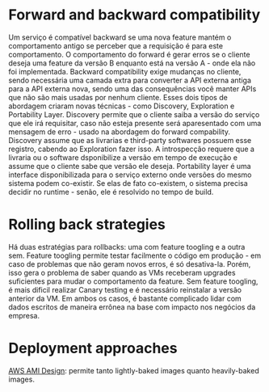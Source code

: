 # Forward and backward compatibility
Um serviço é compatível backward se uma nova feature mantém o comportamento antigo se perceber que a requisição é para este comportamento. O comportamento do forward é gerar erros se o cliente deseja uma feature da versão B enquanto está na versão A - onde ela não foi implementada.
Backward compatibility exige mudanças no cliente, sendo necessária uma camada extra para converter a API externa antiga para a API externa nova, sendo uma das consequências você manter APIs que não são mais usadas por nenhum cliente.
Esses dois tipos de abordagem criaram novas técnicas - como Discovery, Exploration e Portability Layer. Discovery permite que o cliente saiba a versão do serviço que ele irá requisitar, caso não esteja presente será aparesentado com uma mensagem de erro - usado na abordagem do forward compability. Discovery assume que as livrarias e third-party softwares possuem esse registro, cabendo ao Exploration fazer isso. A introspecção requere que a livraria ou o software dsponibilize a versão em tempo de execução e assume que o cliente sabe que versão ele deseja. Portability layer é uma interface disponibilizada para o serviço externo onde versões do mesmo sistema podem co-existir. Se elas de fato co-existem, o sistema precisa decidir no runtime - senão, ele é resolvido no tempo de build.

# Rolling back strategies
Há duas estratégias para rollbacks: uma com feature toogling e a outra sem. Feature toogling permite testar facilmente o código em produção - em caso de problemas que não geram novos erros, é só desativa-la. Porém, isso gera o problema de saber quando as VMs receberam upgrades suficientes para mudar o comportamento da feature. Sem feature toogling, é mais dificil realizar Canary testing e é necessário reinstalar a versão anterior da VM. Em ambos os casos, é bastante complicado lidar com dados escritos de maneira errônea na base com impacto nos negócios da empresa.

# Deployment approaches

[AWS AMI Design](https://aws.amazon.com/answers/configuration-management/aws-ami-design/): permite tanto lightly-baked images quanto heavily-baked images.